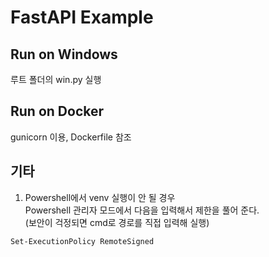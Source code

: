 # FastAPI Example

## Run on Windows
루트 폴더의 win.py 실행

## Run on Docker
gunicorn 이용, Dockerfile 참조

## 기타
1. Powershell에서 venv 실행이 안 될 경우   
Powershell 관리자 모드에서 다음을 입력해서 제한을 풀어 준다.   
(보안이 걱정되면 cmd로 경로를 직접 입력해 실행)
```
Set-ExecutionPolicy RemoteSigned
```